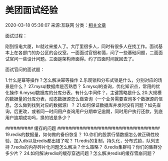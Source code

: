 # 美团面试经验

2020-03-18 05:36:07 来源:互联网 分类：[相关文章](https://www.hotbak.net/tag/美团面试经验.html)

面试过程：

刚到恒电大厦，hr就过来接人了。大厅里很多人，同时有很多人在找工作。面试基本上在各部门的办公区的会议室。一面面试官很和蔼，问了一些基础问题，二面面试官问一些设计问题。三面是架构师面得。约了四面时间就回去了。

面试官问的面试题：

1.什么是幂等操作？怎么解决幂等操作
2.乐观锁和分布式锁是什么，分别对应的场景是什么？
27.mysql数据库是否熟悉？
5.mysql的查询，优化知识点，常用的优化操作
6.mysql数据库的分库分表，有什么中间件？，主键策略是什么
20.大规模的数据量的分库分表，动态数据源怎么做查询（一个业务需要查询多个数据源的信息，怎么做到找到对应的数据源）？
21.如何保证数据库并发时没有问题？如先查询，后更改，或者同一时间用户查询用户分期单记逾期，同时用户执行还款，到底用户逾期成功吗，换的钱是多少？


\########## 缓存的问题 #####################################
19.redis的数据量，如何做的备份恢复？
10.你们的股票行情数据怎么做正确性校验，加入db以及redis都出错了呢？
11.redis的复制，持久化，分布式锁，队列支持
7.redis的内存碎片化问题怎么解决？什么策略？
8.redis集群吗？你们的集群分多少片？
24.如何解决redis的缓存穿透问题？怎么解决redis的缓存雪崩问题？